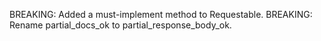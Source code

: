 BREAKING: Added a must-implement method to Requestable.
BREAKING: Rename partial_docs_ok to partial_response_body_ok.
